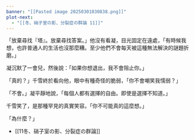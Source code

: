 ```yaml
---
banner: "[[Pasted image 20250301030838.png]]"
plot-next:
  - "[[冬、硝子室の影、分裂症の群論 11]]"
---
```


「放棄尋找『塔』。放棄尋找答案。」他沒有看凝，目光固定在遠處，「有時候我想，也許普通人的生活也沒那麼糟。至少他們不會每天被這種無法解決的謎題折磨。」

凝沉默了一會兒，然後說：「如果你想退出，我不會阻止你。」

「真的？」千雪終於看向他，眼中有種奇怪的脆弱，「你不會嘲笑我懦弱？」

「不會。」凝平靜地說，「每個人都有選擇的自由。即使是選擇不知道。」

千雪笑了，是那種罕見的真實笑容。「你不可能真的這麼想。」

「為什麼？」



  - [[11冬、硝子室の影、分裂症の群論]]